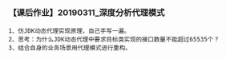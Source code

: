 ### 【课后作业】20190311_深度分析代理模式

```
1、仿JDK动态代理实现原理，自己手写一遍。
2、思考：为什么JDK动态代理中要求目标类实现的接口数量不能超过65535个？
3、结合自身的业务场景用代理模式进行重构。
```